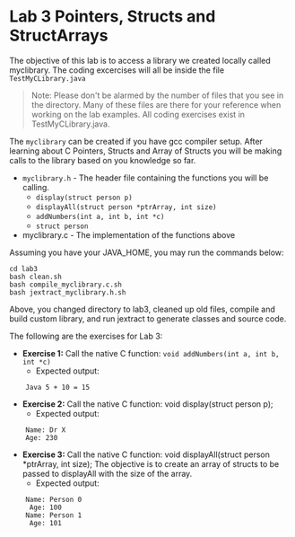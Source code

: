 # Lab 3 Pointers, Structs and StructArrays
The objective of this lab is to access a library we created locally called myclibrary. The coding excercises will all be inside the file `TestMyCLibrary.java`

> Note: Please don't be alarmed by the number of files that you see in the directory. Many of these files are there for your reference when working on the lab examples. All coding exercises exist in TestMyCLibrary.java.

The `myclibrary` can be created if you have gcc compiler setup.
After learning about C Pointers, Structs and Array of Structs you will be making calls to the library based on you knowledge so far.
- `myclibrary.h` - The header file containing the functions you will be calling.
  - `display(struct person p)`
  - `displayAll(struct person *ptrArray, int size)`
  - `addNumbers(int a, int b, int *c)`
  - `struct person`
- myclibrary.c - The implementation of the functions above

Assuming you have your JAVA_HOME, you may run the commands below:
```shell
cd lab3
bash clean.sh
bash compile_myclibrary.c.sh
bash jextract_myclibrary.h.sh
```
Above, you changed directory to lab3, cleaned up old files, compile and build custom library, and run jextract to generate classes and source code.


The following are the exercises for Lab 3:
- **Exercise 1:** Call the native C function: `void addNumbers(int a, int b, int *c)`
    - Expected output: 
```text
    Java 5 + 10 = 15
```      
    
- **Exercise 2:** Call the native C function: void display(struct person p);
  - Expected output:
```text    
    Name: Dr X
    Age: 230
```
- **Exercise 3:** Call the native C function: void displayAll(struct person *ptrArray, int size);
  The objective is to create an array of structs to be passed to displayAll with the size of the array.
  - Expected output:
```text
    Name: Person 0
     Age: 100
    Name: Person 1
     Age: 101
```

